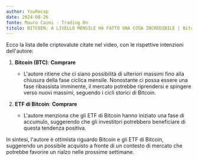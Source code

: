 ```yaml
---
author: YouRecap
date: 2024-08-26
fonte: Mauro Caimi - Trading On
titolo: BITCOIN: A LIVELLO MENSILE HA FATTO UNA COSA INCREDIBILE | Bitcoin monday news e previsioni
---
```


Ecco la lista delle criptovalute citate nel video, con le rispettive intenzioni dell'autore:

1. **Bitcoin (BTC)**: **Comprare**
   - L'autore ritiene che ci siano possibilità di ulteriori massimi fino alla chiusura della fase ciclica mensile. Nonostante ci possa essere una fase ribassista imminente, il mercato potrebbe riprendersi e spingere verso nuovi massimi, seguendo i cicli storici di Bitcoin.

2. **ETF di Bitcoin**: **Comprare**
   - L'autore menziona che gli ETF di Bitcoin hanno iniziato una fase di accumulo, suggerendo che gli investitori potrebbero beneficiare di questa tendenza positiva.

In sintesi, l'autore è ottimista riguardo Bitcoin e gli ETF di Bitcoin, suggerendo un possibile acquisto a fronte di un contesto di mercato che potrebbe favorire un rialzo nelle prossime settimane.
